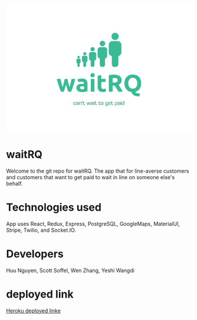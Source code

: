 ![Logo](public/logo3.png)

# waitRQ

Welcome to the git repo for waitRQ. The app that for line-averse customers and customers that want to get paid to wait in line on someone else's behalf.

# Technologies used

App uses React, Redux, Express, PostgreSQL, GoogleMaps, MaterialUI, Stripe, Twilio, and Socket.IO.

# Developers

Huu Nguyen, Scott Soffel, Wen Zhang, Yeshi Wangdi

# deployed link

[Heroku deployed linke](https://waitrq.herokuapp.com/)

